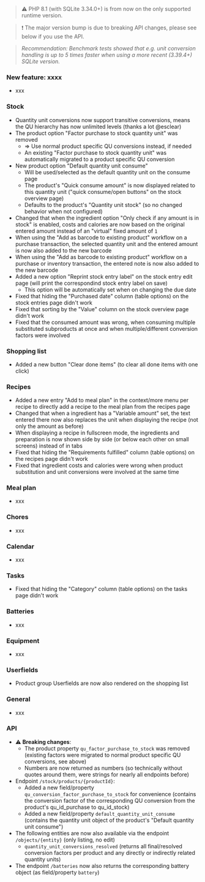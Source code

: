 > ⚠️ PHP 8.1 (with SQLite 3.34.0+) is from now on the only supported runtime version.

> ❗ The major version bump is due to breaking API changes, please see below if you use the API.

> _Recommendation: Benchmark tests showed that e.g. unit conversion handling is up to 5 times faster when using a more recent (3.39.4+) SQLite version._

### New feature: xxxx

- xxx

### Stock

- Quantity unit conversions now support transitive conversions, means the QU hierarchy has now unlimited levels (thanks a lot @esclear)
- The product option "Factor purchase to stock quantity unit" was removed
  - => Use normal product specific QU conversions instead, if needed
  - An existing "Factor purchase to stock quantity unit" was automatically migrated to a product specific QU conversion
- New product option "Default quantity unit consume"
  - Will be used/selected as the default quantity unit on the consume page
  - The product's "Quick consume amount" is now displayed related to this quantity unit ("quick consume/open buttons" on the stock overview page)
  - Defaults to the product's "Quantity unit stock" (so no changed behavior when not configured)
- Changed that when the ingredient option "Only check if any amount is in stock" is enabled, costs and calories are now based on the original entered amount instead of an "virtual" fixed amount of `1`
- When using the "Add as barcode to existing product" workflow on a purchase transaction, the selected quantity unit and the entered amount is now also added to the new barcode
- When using the "Add as barcode to existing product" workflow on a purchase or inventory transaction, the entered note is now also added to the new barcode
- Added a new option "Reprint stock entry label" on the stock entry edit page (will print the correspondind stock entry label on save)
  - This option will be automatically set when on changing the due date
- Fixed that hiding the "Purchased date" column (table options) on the stock entries page didn't work
- Fixed that sorting by the "Value" column on the stock overview page didn't work
- Fixed that the consumed amount was wrong, when consuming multiple substituted subproducts at once and when multiple/different conversion factors were involved

### Shopping list

- Added a new button "Clear done items" (to clear all done items with one click)

### Recipes

- Added a new entry "Add to meal plan" in the context/more menu per recipe to directly add a recipe to the meal plan from the recipes page
- Changed that when a ingredient has a "Variable amount" set, the text entered there now also replaces the unit when displaying the recipe (not only the amount as before)
- When displaying a recipe in fullscreen mode, the ingredients and preparation is now shown side by side (or below each other on small screens) instead of in tabs
- Fixed that hiding the "Requirements fulfilled" column (table options) on the recipes page didn't work
- Fixed that ingredient costs and calories were wrong when product substitution and unit conversions were involved at the same time

### Meal plan

- xxx

### Chores

- xxx

### Calendar

- xxx

### Tasks

- Fixed that hiding the "Category" column (table options) on the tasks page didn't work

### Batteries

- xxx

### Equipment

- xxx

### Userfields

- Product group Userfields are now also rendered on the shopping list

### General

- xxx

### API

- ⚠️ **Breaking changes**:
  - The product property `qu_factor_purchase_to_stock` was removed (existing factors were migrated to normal product specific QU conversions, see above)
  - Numbers are now returned as numbers (so technically without quotes around them, were strings for nearly all endpoints before)
- Endpoint `/stock/products/{productId}`:
  - Added a new field/property `qu_conversion_factor_purchase_to_stock` for convenience (contains the conversion factor of the corresponding QU conversion from the product's qu_id_purchase to qu_id_stock)
  - Added a new field/property `default_quantity_unit_consume` (contains the quantity unit object of the product's "Default quantity unit consume")
- The following entities are now also available via the endpoint `/objects/{entity}` (only listing, no edit)
  - `quantity_unit_conversions_resolved` (returns all final/resolved conversion factors per product and any directly or indirectly related quantity units)
- The endpoint `/batteries` now also returns the corresponding battery object (as field/property `battery`)
